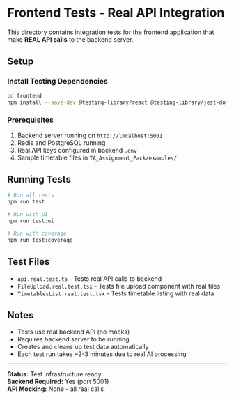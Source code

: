 # Frontend Tests - Real API Integration

This directory contains integration tests for the frontend application that make **REAL API calls** to the backend server.

## Setup

### Install Testing Dependencies
```bash
cd frontend
npm install --save-dev @testing-library/react @testing-library/jest-dom @testing-library/user-event vitest @vitest/ui jsdom
```

### Prerequisites
1. Backend server running on `http://localhost:5001`
2. Redis and PostgreSQL running
3. Real API keys configured in backend `.env`
4. Sample timetable files in `TA_Assignment_Pack/examples/`

## Running Tests

```bash
# Run all tests
npm run test

# Run with UI
npm run test:ui

# Run with coverage
npm run test:coverage
```

## Test Files

- `api.real.test.ts` - Tests real API calls to backend
- `FileUpload.real.test.tsx` - Tests file upload component with real files
- `TimetablesList.real.test.tsx` - Tests timetable listing with real data

## Notes

- Tests use real backend API (no mocks)
- Requires backend server to be running
- Creates and cleans up test data automatically
- Each test run takes ~2-3 minutes due to real AI processing

---

**Status:** Test infrastructure ready  
**Backend Required:** Yes (port 5001)  
**API Mocking:** None - all real calls
